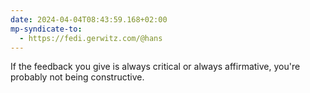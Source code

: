 ```yaml
---
date: 2024-04-04T08:43:59.168+02:00
mp-syndicate-to:
  - https://fedi.gerwitz.com/@hans
---
```

If the feedback you give is always critical or always affirmative, you're probably not being constructive.

